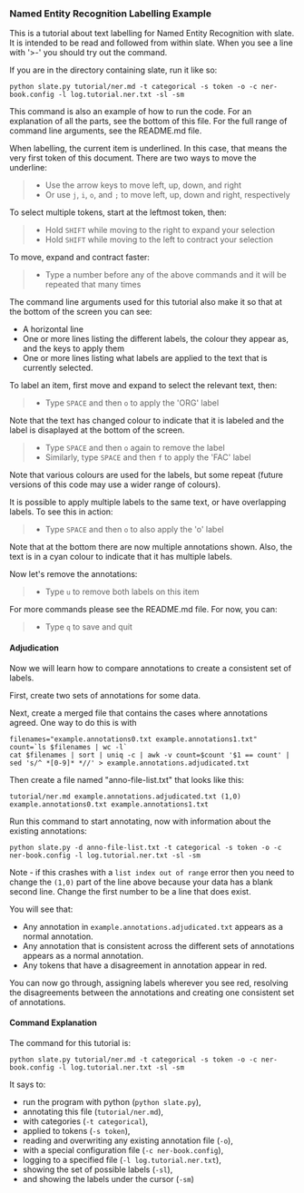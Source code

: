 ### Named Entity Recognition Labelling Example

This is a tutorial about text labelling for Named Entity Recognition with
slate. It is intended to be read and followed from within slate. When you see a
line with '>-' you should try out the command.

If you are in the directory containing slate, run it like so:

```shell
python slate.py tutorial/ner.md -t categorical -s token -o -c ner-book.config -l log.tutorial.ner.txt -sl -sm
```

This command is also an example of how to run the code. For an explanation of
all the parts, see the bottom of this file. For the full range of command line
arguments, see the README.md file.

When labelling, the current item is underlined. In this case, that means the
very first token of this document.  There are two ways to move the underline:

  >- Use the arrow keys to move left, up, down, and right
  >- Or use `j`, `i`, `o`, and `;` to move left, up, down and right,
     respectively

To select multiple tokens, start at the leftmost token, then:

  >- Hold `SHIFT` while moving to the right to expand your selection
  >- Hold `SHIFT` while moving to the left to contract your selection

To move, expand and contract faster:

  >- Type a number before any of the above commands and it will be repeated
     that many times

The command line arguments used for this tutorial also make it so that at the
bottom of the screen you can see:

 - A horizontal line
 - One or more lines listing the different labels, the colour they appear as,
   and the keys to apply them
 - One or more lines listing what labels are applied to the text that is
   currently selected.

To label an item, first move and expand to select the relevant text, then:

  >- Type `SPACE` and then `o` to apply the 'ORG' label

Note that the text has changed colour to indicate that it is labeled and the
label is disaplayed at the bottom of the screen.

  >- Type `SPACE` and then `o` again to remove the label
  >- Similarly, type `SPACE` and then `f` to apply the 'FAC' label

Note that various colours are used for the labels, but some repeat (future
versions of this code may use a wider range of colours).

It is possible to apply multiple labels to the same text, or have overlapping
labels. To see this in action:

  >- Type `SPACE` and then `o` to also apply the 'o' label

Note that at the bottom there are now multiple annotations shown. Also, the
text is in a cyan colour to indicate that it has multiple labels.

Now let's remove the annotations:

  >- Type `u` to remove both labels on this item

For more commands please see the README.md file. For now, you can:

 >- Type `q` to save and quit

#### Adjudication

Now we will learn how to compare annotations to create a consistent set of labels.

First, create two sets of annotations for some data.

Next, create a merged file that contains the cases where annotations agreed. One way to do this is with 

```
filenames="example.annotations0.txt example.annotations1.txt"
count=`ls $filenames | wc -l`
cat $filenames | sort | uniq -c | awk -v count=$count '$1 == count' | sed 's/^ *[0-9]* *//' > example.annotations.adjudicated.txt
```

Then create a file named "anno-file-list.txt" that looks like this:

```
tutorial/ner.md example.annotations.adjudicated.txt (1,0) example.annotations0.txt example.annotations1.txt
```

Run this command to start annotating, now with information about the existing annotations:

```
python slate.py -d anno-file-list.txt -t categorical -s token -o -c ner-book.config -l log.tutorial.ner.txt -sl -sm
```

Note - if this crashes with a `list index out of range` error then you need to change the `(1,0)` part of the line above because your data has a blank second line. Change the first number to be a line that does exist.

You will see that:

 - Any annotation in `example.annotations.adjudicated.txt` appears as a normal annotation.
 - Any annotation that is consistent across the different sets of annotations appears as a normal annotation.
 - Any tokens that have a disagreement in annotation appear in red.

You can now go through, assigning labels wherever you see red, resolving the disagreements between the annotations and creating one consistent set of annotations.

#### Command Explanation

The command for this tutorial is:

```shell
python slate.py tutorial/ner.md -t categorical -s token -o -c ner-book.config -l log.tutorial.ner.txt -sl -sm
```

It says to:

 - run the program with python (`python slate.py`),
 - annotating this file (`tutorial/ner.md`),
 - with categories (`-t categorical`),
 - applied to tokens (`-s token`),
 - reading and overwriting any existing annotation file (`-o`),
 - with a special configuration file (`-c ner-book.config`),
 - logging to a specified file (`-l log.tutorial.ner.txt`),
 - showing the set of possible labels (`-sl`),
 - and showing the labels under the cursor (`-sm`)
